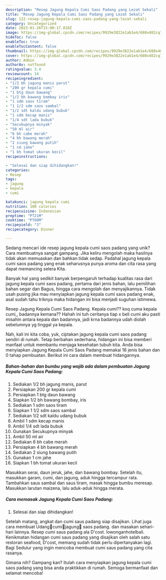 ```yaml
---
description: "Resep Jagung Kepala Cumi Saos Padang yang Lezat Sekali"
title: "Resep Jagung Kepala Cumi Saos Padang yang Lezat Sekali"
slug: 122-resep-jagung-kepala-cumi-saos-padang-yang-lezat-sekali
category: Uncategorized
date: 2023-01-26T15:00:17.810Z
image: https://img-global.cpcdn.com/recipes/9929e3822e1ab1e4/680x482cq70/jagung-kepala-cumi-saos-padang-foto-resep-utama.jpg
hideToc: false
enableToc: true
enableTocContent: false
thumbnail: https://img-global.cpcdn.com/recipes/9929e3822e1ab1e4/680x482cq70/jagung-kepala-cumi-saos-padang-foto-resep-utama.jpg
cover: https://img-global.cpcdn.com/recipes/9929e3822e1ab1e4/680x482cq70/jagung-kepala-cumi-saos-padang-foto-resep-utama.jpg
author: Admin
authorAv: notfound
ratingvalue: 3.4
reviewcount: 14
recipeingredient:
- "1/2 bh jagung manis parut"
- "200 gr kepala cumi"
- "1 btg daun bawang"
- "1/2 bh bawang bombay iris"
- "1 sdm saos tiram"
- "1 1/2 sdm saos sambal"
- "1/2 sdt kaldu udang bubuk"
- "1 sdm kecap manis"
- "1/4 sdt lada bubuk"
- "Secukupnya minyak"
- "50 ml air"
- "6 bh cabe merah"
- "4 bh bawang merah"
- "2 siung bawang putih"
- "1 cm jahe"
- "1 bh tomat ukuran kecil"
recipeinstructions:

- "Selesai dan siap dihidangkan!"
categories:
- Resep
tags:
- jagung
- kepala
- cumi

katakunci: jagung kepala cumi 
nutrition: 100 calories
recipecuisine: Indonesian
preptime: "PT21M"
cooktime: "PT60M"
recipeyield: "3"
recipecategory: Dinner

---
```





Sedang mencari ide resep jagung kepala cumi saos padang yang unik? Cara membuatnya sangat gampang. Jika keliru mengolah maka hasilnya tidak akan memuaskan dan bahkan tidak sedap. Padahal jagung kepala cumi saos padang yang enak seharusnya punya aroma dan cita rasa yang dapat memancing selera Kita.





Banyak hal yang sedikit banyak berpengaruh terhadap kualitas rasa dari jagung kepala cumi saos padang, pertama dari jenis bahan, lalu pemilihan bahan segar dan Bagus, hingga cara mengolah dan menyajikannya. Tidak usah pusing jika mau menyiapkan jagung kepala cumi saos padang enak,      asal sudah tahu triknya maka hidangan ini bisa menjadi suguhan istimewa.














Resep Jagung Kepala Cumi Saos Padang. Kepala cumi?? koq cuma kepala cumi,, badannya kemana?? Hahah ini tuh ceritanya tiap x beli cumi aku pasti misahin antara kepala dan badannya, jadi krna badannya udah diolah sebelumnya yg tinggal ya kepala.






Nah, kali ini kita coba, yuk, ciptakan jagung kepala cumi saos padang sendiri di rumah. Tetap berbahan sederhana, hidangan ini bisa memberi manfaat untuk membantu menjaga kesehatan tubuh kita. Anda bisa menyiapkan Jagung Kepala Cumi Saos Padang memakai 16 jenis bahan dan 0 tahap pembuatan. Berikut ini cara dalam membuat hidangannya.

<!--inarticleads1-->

##### Bahan-bahan dan bumbu yang wajib ada dalam pembuatan Jagung Kepala Cumi Saos Padang:

1. Sediakan 1/2 bh jagung manis, parut
1. Persiapkan 200 gr kepala cumi
1. Persiapkan 1 btg daun bawang
1. Siapkan 1/2 bh bawang bombay, iris
1. Sediakan 1 sdm saos tiram
1. Siapkan 1 1/2 sdm saos sambal
1. Sediakan 1/2 sdt kaldu udang bubuk
1. Ambil 1 sdm kecap manis
1. Ambil 1/4 sdt lada bubuk
1. Gunakan Secukupnya minyak
1. Ambil 50 ml air
1. Sediakan 6 bh cabe merah
1. Persiapkan 4 bh bawang merah
1. Sediakan 2 siung bawang putih
1. Gunakan 1 cm jahe
1. Siapkan 1 bh tomat ukuran kecil


Masukkan serai, daun jeruk, jahe, dan bawang bombay. Setelah itu, masukkan garam, cumi, dan jagung, aduk hingga tercampur rata. Tambahkan saus sambal dan saus tiram, masak hingga bumbu meresap. Masukkan larutan maizena, lalu aduk-aduk hingga merata. 

<!--inarticleads2-->

##### Cara memasak Jagung Kepala Cumi Saos Padang:


1. Selesai dan siap dihidangkan!

Setelah matang, angkat dan cumi saus padang siap disajikan. Lihat juga cara membuat Udang🦐cumi🦑jagung🌽 saos padang. dan masakan sehari-hari lainnya. Resep cumi saus padang ala D&#39;cost. lowonganhotelbali. Kenikmatan hidangan cumi saus padang yang disajikan oleh salah satu restoran seafood, D&#39;cost, memang sudah tidak perlu dipertanyakan lagi. Bagi Sedulur yang ingin mencoba membuat cumi saus padang yang cita rasanya. 

Gimana nih? Gampang kan? Itulah cara menyiapkan jagung kepala cumi saos padang yang bisa anda praktikkan di rumah. Semoga bermanfaat dan selamat mencoba!
